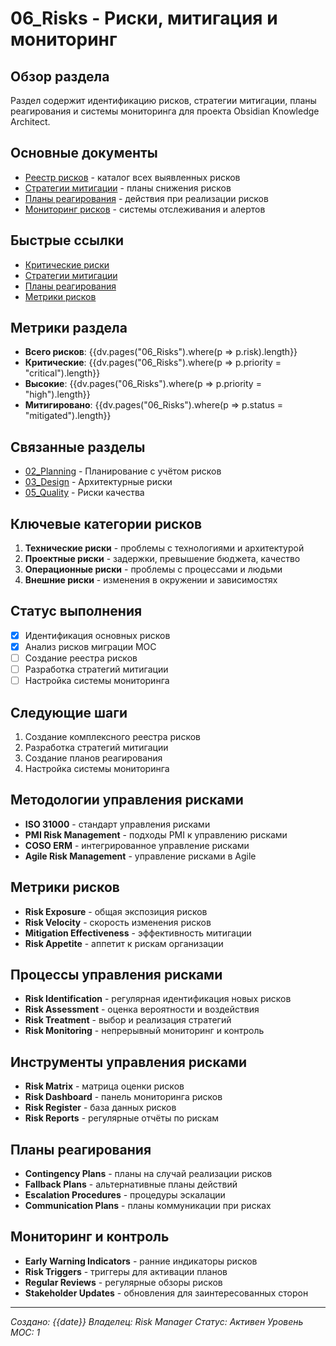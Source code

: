 # 06_Risks - Риски, митигация и мониторинг

## Обзор раздела
Раздел содержит идентификацию рисков, стратегии митигации, планы реагирования и системы мониторинга для проекта Obsidian Knowledge Architect.

## Основные документы
- [Реестр рисков](risk_register.md) - каталог всех выявленных рисков
- [Стратегии митигации](mitigation_strategies.md) - планы снижения рисков
- [Планы реагирования](response_plans.md) - действия при реализации рисков
- [Мониторинг рисков](risk_monitoring.md) - системы отслеживания и алертов

## Быстрые ссылки
- [Критические риски](risk_register.md#критические-риски)
- [Стратегии митигации](mitigation_strategies.md#стратегии-митигации)
- [Планы реагирования](response_plans.md#планы-реагирования)
- [Метрики рисков](risk_monitoring.md#метрики-рисков)

## Метрики раздела
- **Всего рисков**: {{dv.pages("06_Risks").where(p => p.risk).length}}
- **Критические**: {{dv.pages("06_Risks").where(p => p.priority = "critical").length}}
- **Высокие**: {{dv.pages("06_Risks").where(p => p.priority = "high").length}}
- **Митигировано**: {{dv.pages("06_Risks").where(p => p.status = "mitigated").length}}

## Связанные разделы
- [02_Planning](../02_Planning/_index.md) - Планирование с учётом рисков
- [03_Design](../03_Design/_index.md) - Архитектурные риски
- [05_Quality](../05_Quality/_index.md) - Риски качества

## Ключевые категории рисков
1. **Технические риски** - проблемы с технологиями и архитектурой
2. **Проектные риски** - задержки, превышение бюджета, качество
3. **Операционные риски** - проблемы с процессами и людьми
4. **Внешние риски** - изменения в окружении и зависимостях

## Статус выполнения
- [x] Идентификация основных рисков
- [x] Анализ рисков миграции MOC
- [ ] Создание реестра рисков
- [ ] Разработка стратегий митигации
- [ ] Настройка системы мониторинга

## Следующие шаги
1. Создание комплексного реестра рисков
2. Разработка стратегий митигации
3. Создание планов реагирования
4. Настройка системы мониторинга

## Методологии управления рисками
- **ISO 31000** - стандарт управления рисками
- **PMI Risk Management** - подходы PMI к управлению рисками
- **COSO ERM** - интегрированное управление рисками
- **Agile Risk Management** - управление рисками в Agile

## Метрики рисков
- **Risk Exposure** - общая экспозиция рисков
- **Risk Velocity** - скорость изменения рисков
- **Mitigation Effectiveness** - эффективность митигации
- **Risk Appetite** - аппетит к рискам организации

## Процессы управления рисками
- **Risk Identification** - регулярная идентификация новых рисков
- **Risk Assessment** - оценка вероятности и воздействия
- **Risk Treatment** - выбор и реализация стратегий
- **Risk Monitoring** - непрерывный мониторинг и контроль

## Инструменты управления рисками
- **Risk Matrix** - матрица оценки рисков
- **Risk Dashboard** - панель мониторинга рисков
- **Risk Register** - база данных рисков
- **Risk Reports** - регулярные отчёты по рискам

## Планы реагирования
- **Contingency Plans** - планы на случай реализации рисков
- **Fallback Plans** - альтернативные планы действий
- **Escalation Procedures** - процедуры эскалации
- **Communication Plans** - планы коммуникации при рисках

## Мониторинг и контроль
- **Early Warning Indicators** - ранние индикаторы рисков
- **Risk Triggers** - триггеры для активации планов
- **Regular Reviews** - регулярные обзоры рисков
- **Stakeholder Updates** - обновления для заинтересованных сторон

---
*Создано: {{date}}*
*Владелец: Risk Manager*
*Статус: Активен*
*Уровень MOC: 1*
